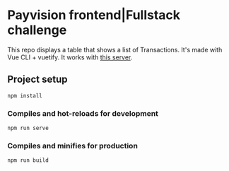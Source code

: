 # Payvision frontend|Fullstack challenge

This repo displays a table that shows a list of Transactions. It's made with Vue CLI + vuetify. It works with [this server](https://github.com/seirius/payvision-backend).

## Project setup
```
npm install
```

### Compiles and hot-reloads for development
```
npm run serve
```

### Compiles and minifies for production
```
npm run build
```

